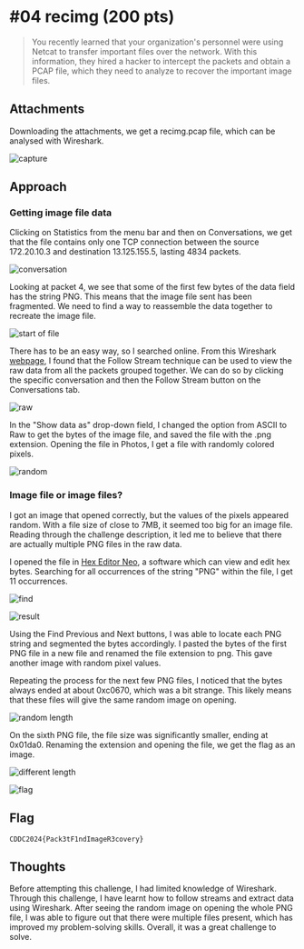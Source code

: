 # \#04 recimg (200 pts)
> You recently learned that your organization's personnel were using Netcat to transfer important files over the network. With this information, they hired a hacker to intercept the packets and obtain a PCAP file, which they need to analyze to recover the important image files.

## Attachments
Downloading the attachments, we get a recimg.pcap file, which can be analysed with Wireshark.

![capture](https://github.com/ram-nush/writeups/assets/75689075/6009f8a8-ed13-4ab0-a2f1-25b1d366f46d)

## Approach
### Getting image file data
Clicking on Statistics from the menu bar and then on Conversations, we get that the file contains only one TCP connection between the source 172.20.10.3 and destination 13.125.155.5, lasting 4834 packets.

![conversation](https://github.com/ram-nush/writeups/assets/75689075/5bbb6419-6719-4a92-8ae4-1143e85847e8)

Looking at packet 4, we see that some of the first few bytes of the data field has the string PNG. This means that the image file sent has been fragmented. We need to find a way to reassemble the data together to recreate the image file.

![start of file](https://github.com/ram-nush/writeups/assets/75689075/bc0a9b99-7c73-4033-a8e4-1f2330781ad6)

There has to be an easy way, so I searched online. From this Wireshark [webpage](https://osqa-ask.wireshark.org/questions/26786/grouping-by-conversations/ "grouping"), I found that the Follow Stream technique can be used to view the raw data from all the packets grouped together. We can do so by clicking the specific conversation and then the Follow Stream button on the Conversations tab.

![raw](https://github.com/ram-nush/writeups/assets/75689075/27f23123-33a1-4327-bb85-217f2e70b502)

In the "Show data as" drop-down field, I changed the option from ASCII to Raw to get the bytes of the image file, and saved the file with the .png extension. Opening the file in Photos, I get a file with randomly colored pixels.

![random](https://github.com/ram-nush/writeups/assets/75689075/0c09674f-e467-4386-bed5-237c918b80b0)

### Image file or image files?
I got an image that opened correctly, but the values of the pixels appeared random. With a file size of close to 7MB, it seemed too big for an image file. Reading through the challenge description, it led me to believe that there are actually multiple PNG files in the raw data.

I opened the file in [Hex Editor Neo](https://freehexeditorneo.com/), a software which can view and edit hex bytes. Searching for all occurrences of the string "PNG" within the file, I get 11 occurrences.

![find](https://github.com/ram-nush/writeups/assets/75689075/ed58d833-6c69-4d1f-bbcb-94a72b877e00)

![result](https://github.com/ram-nush/writeups/assets/75689075/17429b2b-4531-49bd-972b-4d411566ef09)

Using the Find Previous and Next buttons, I was able to locate each PNG string and segmented the bytes accordingly. I pasted the bytes of the first PNG file in a new file and renamed the file extension to png. This gave another image with random pixel values.

Repeating the process for the next few PNG files, I noticed that the bytes always ended at about 0xc0670, which was a bit strange. This likely means that these files will give the same random image on opening.

![random length](https://github.com/ram-nush/writeups/assets/75689075/fe56f93a-f4c6-4d1e-814f-822fffd4f1a1)

On the sixth PNG file, the file size was significantly smaller, ending at 0x01da0. Renaming the extension and opening the file, we get the flag as an image.

![different length](https://github.com/ram-nush/writeups/assets/75689075/5c8836cc-aed5-456d-a01e-f74c43b07408)

![flag](https://github.com/ram-nush/writeups/assets/75689075/f9c7d16b-360e-4c38-a08a-55e0cca39301)

## Flag
```
CDDC2024{Pack3tF1ndImageR3covery}
```

## Thoughts
Before attempting this challenge, I had limited knowledge of Wireshark. Through this challenge, I have learnt how to follow streams and extract data using Wireshark. After seeing the random image on opening the whole PNG file, I was able to figure out that there were multiple files present, which has improved my problem-solving skills. Overall, it was a great challenge to solve.
